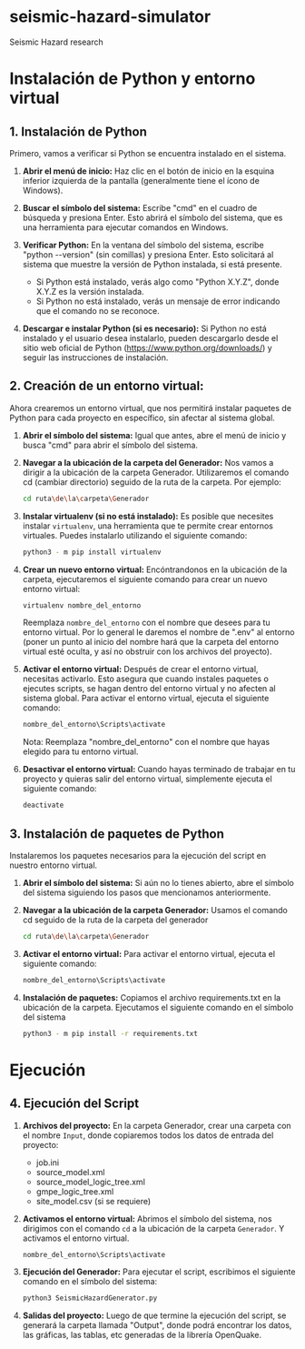 # seismic-hazard-simulator
Seismic Hazard research


# Instalación de Python y entorno virtual

## 1. Instalación de Python

Primero, vamos a verificar si Python se encuentra instalado en el sistema.

1. **Abrir el menú de inicio:** Haz clic en el botón de inicio en la esquina inferior izquierda de la pantalla (generalmente tiene el ícono de Windows).

2. **Buscar el símbolo del sistema:** Escribe "cmd" en el cuadro de búsqueda y presiona Enter. Esto abrirá el símbolo del sistema, que es una herramienta para ejecutar comandos en Windows.

3. **Verificar Python:** En la ventana del símbolo del sistema, escribe "python --version" (sin comillas) y presiona Enter. Esto solicitará al sistema que muestre la versión de Python instalada, si está presente.
    - Si Python está instalado, verás algo como "Python X.Y.Z", donde X.Y.Z es la versión instalada.
    - Si Python no está instalado, verás un mensaje de error indicando que el comando no se reconoce.

4. **Descargar e instalar Python (si es necesario):** Si Python no está instalado y el usuario desea instalarlo, pueden descargarlo desde el sitio web oficial de Python (https://www.python.org/downloads/) y seguir las instrucciones de instalación. 

## 2. Creación de un entorno virtual:

Ahora crearemos un entorno virtual, que nos permitirá instalar paquetes de Python para cada proyecto en específico, sin afectar al sistema global.

1. **Abrir el símbolo del sistema:** Igual que antes, abre el menú de inicio y busca "cmd" para abrir el símbolo del sistema.

2. **Navegar a la ubicación de la carpeta del Generador:** Nos vamos a dirigir a la ubicación de la carpeta Generador. Utilizaremos el comando cd (cambiar directorio) seguido de la ruta de la carpeta. Por ejemplo:

    ```bash
    cd ruta\de\la\carpeta\Generador
    ```

3. **Instalar virtualenv (si no está instalado):** Es posible que necesites instalar `virtualenv`, una herramienta que te permite crear entornos virtuales. Puedes instalarlo utilizando el siguiente comando:

    ```bash
    python3 - m pip install virtualenv
    ```

4. **Crear un nuevo entorno virtual:** Encóntrandonos en la ubicación de la carpeta, ejecutaremos el siguiente comando para crear un nuevo entorno virtual:

    ```bash
    virtualenv nombre_del_entorno
    ```

    Reemplaza `nombre_del_entorno` con el nombre que desees para tu entorno virtual. Por lo general le daremos el nombre de ".env" al entorno (poner un punto al inicio del nombre hará que la carpeta del entorno virtual esté oculta, y así no obstruir con los archivos del proyecto).

5. **Activar el entorno virtual:** Después de crear el entorno virtual, necesitas activarlo. Esto asegura que cuando instales paquetes o ejecutes scripts, se hagan dentro del entorno virtual y no afecten al sistema global. Para activar el entorno virtual, ejecuta el siguiente comando:

    ```bash
    nombre_del_entorno\Scripts\activate
    ```

    Nota: Reemplaza "nombre_del_entorno" con el nombre que hayas elegido para tu entorno virtual.

6. **Desactivar el entorno virtual:** Cuando hayas terminado de trabajar en tu proyecto y quieras salir del entorno virtual, simplemente ejecuta el siguiente comando:

    ```bash
    deactivate
    ```

## 3. Instalación de paquetes de Python

Instalaremos los paquetes necesarios para la ejecución del script en nuestro entorno virtual.

1. **Abrir el símbolo del sistema:** Si aún no lo tienes abierto, abre el símbolo del sistema siguiendo los pasos que mencionamos anteriormente.

2. **Navegar a la ubicación de la carpeta Generador:** Usamos el comando cd seguido de la ruta de la carpeta del generador 
    
    ```bash
    cd ruta\de\la\carpeta\Generador
    ```

3. **Activar el entorno virtual:** Para activar el entorno virtual, ejecuta el siguiente comando:

    ```bash
    nombre_del_entorno\Scripts\activate
    ```

4. **Instalación de paquetes:** Copiamos el archivo requirements.txt en la ubicación de la carpeta. Ejecutamos el siguiente comando en el símbolo del sistema
    
    ```bash
    python3 - m pip install -r requirements.txt
    ```

# Ejecución

## 4. Ejecución del Script

1. **Archivos del proyecto:** En la carpeta Generador, crear una carpeta con el nombre `Input`, donde copiaremos todos los datos de entrada del proyecto:

    - job.ini
    - source_model.xml
    - source_model_logic_tree.xml
    - gmpe_logic_tree.xml
    - site_model.csv (si se requiere)

3. **Activamos el entorno virtual:** Abrimos el símbolo del sistema, nos dirigimos con el comando `cd` a la ubicación de la carpeta `Generador`. Y activamos el entorno virtual.

    ```bash
    nombre_del_entorno\Scripts\activate
    ```

4. **Ejecución del Generador:** Para ejecutar el script, escribimos el siguiente comando en el símbolo del sistema:

    ```bash
    python3 SeismicHazardGenerator.py
    ```

5. **Salidas del proyecto:** Luego de que termine la ejecución del script, se generará la carpeta llamada "Output", donde podrá encontrar los datos, las gráficas, las tablas, etc generadas de la librería OpenQuake.